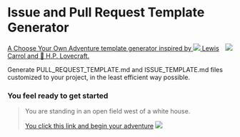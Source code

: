# Issue and Pull Request Template Generator
<a href="https://www.talater.com/open-source-templates/"><img src="https://raw.githubusercontent.com/TalAter/open-source-templates/master/site/img/site-screenshot.png" align="right" /></a>
[A Choose Your Own Adventure template generator inspired by ![](http://i.imgur.com/wK0LM2j.png) Lewis Carrol and :octopus: H.P. Lovecraft.](https://www.talater.com/open-source-templates/)

Generate PULL_REQUEST_TEMPLATE.md and ISSUE_TEMPLATE.md files customized to your project, in the least efficient way possible.

### You feel ready to get started

> You are standing in an open field west of a white house.
> 
> [You click this link and begin your adventure](https://www.talater.com/open-source-templates/) ![](http://i.imgur.com/YSWj6a6.gif)

